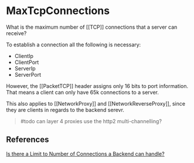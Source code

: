 
# MaxTcpConnections

What is the maximum number of [[TCP]] connections that a server can receive?

To establish a connection all the following is necessary:

* ClientIp
* ClientPort
* ServerIp
* ServerPort

However, the [[PacketTCP]] header assigns only 16 bits to port information.
That means a client can only have 65k connections to a server.

This also applies to [[NetworkProxy]] and [[NetworkReverseProxy]], since they are clients in regards to the backend serevr.

> #todo can layer 4 proxies use the http2 multi-channelling?

## References

[Is there a Limit to Number of Connections a Backend can handle?](https://www.youtube.com/watch?v=o-EkdZW4zbA)
